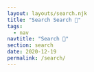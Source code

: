 ```yaml
---
layout: layouts/search.njk
title: "Search Search 🔎"
tags:
  - nav
navtitle: "Search 🔎"
section: search
date: 2020-12-19
permalink: /search/
---
```


